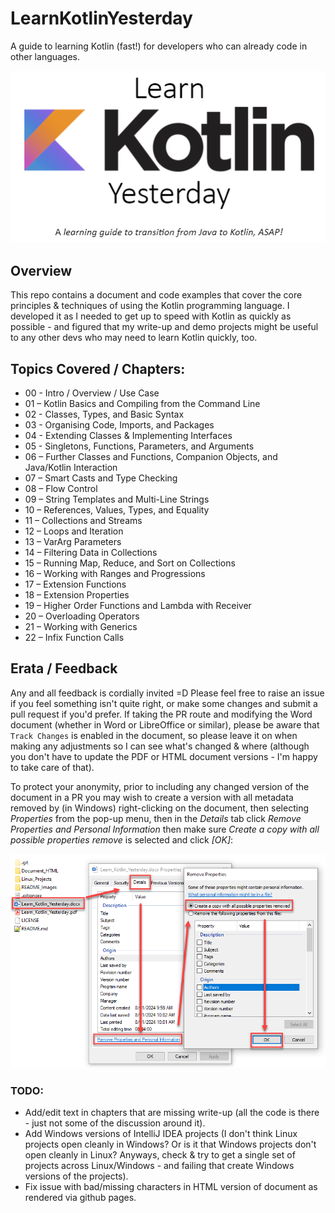 # LearnKotlinYesterday
A guide to learning Kotlin (fast!) for developers who can already code in other languages.

![The Learn Kotlin Yesterday document header image](https://github.com/alansley/LearnKotlinYesterday/blob/main/README_Images/Header.png?raw=true)

## Overview
This repo contains a document and code examples that cover the core principles & techniques of using the Kotlin programming language. I developed it as I needed to get up to speed with Kotlin as quickly as possible - and figured that my write-up and demo projects might be useful to any other devs who may need to learn Kotlin quickly, too.

## Topics Covered / Chapters:

- 00 - Intro / Overview / Use Case
- 01 – Kotlin Basics and Compiling from the Command Line
- 02 - Classes, Types, and Basic Syntax
- 03 - Organising Code, Imports, and Packages
- 04 - Extending Classes & Implementing Interfaces
- 05 - Singletons, Functions, Parameters, and Arguments
- 06 – Further Classes and Functions, Companion Objects, and Java/Kotlin Interaction
- 07 – Smart Casts and Type Checking
- 08 – Flow Control
- 09 – String Templates and Multi-Line Strings
- 10 – References, Values, Types, and Equality
- 11 – Collections and Streams
- 12 – Loops and Iteration
- 13 – VarArg Parameters
- 14 – Filtering Data in Collections
- 15 – Running Map, Reduce, and Sort on Collections
- 16 – Working with Ranges and Progressions
- 17 – Extension Functions
- 18 – Extension Properties
- 19 – Higher Order Functions and Lambda with Receiver
- 20 – Overloading Operators
- 21 – Working with Generics
- 22 – Infix Function Calls

## Erata / Feedback
Any and all feedback is cordially invited =D Please feel free to raise an issue if you feel something isn't quite right, or make some changes and submit a pull request if you'd prefer. If taking the PR route and modifying the Word document (whether in Word or LibreOffice or similar), please be aware that `Track Changes` is enabled in the document, so please leave it on when making any adjustments so I can see what's changed & where (although you don't have to update the PDF or HTML document versions - I'm happy to take care of that).

To protect your anonymity, prior to including any changed version of the document in a PR you may wish to create a version with all metadata removed by (in Windows) right-clicking on the document, then selecting *Properties* from the pop-up menu, then in the *Details* tab click *Remove Properties and Personal Information* then make sure *Create a copy with all possible properties remove* is selected and click *[OK]*:

![Steps to remove Microsoft Word metadata from documents](https://github.com/alansley/LearnKotlinYesterday/blob/main/README_Images/RemovingMetadataProperties.png?raw=true)

### TODO:
- Add/edit text in chapters that are missing write-up (all the code is there - just not some of the discussion around it).
- Add Windows versions of IntelliJ IDEA projects (I don't think Linux projects open cleanly in Windows? Or is it that Windows projects don't open cleanly in Linux? Anyways, check & try to get a single set of projects across Linux/Windows - and failing that create Windows versions of the projects).
- Fix issue with bad/missing characters in HTML version of document as rendered via github pages.
